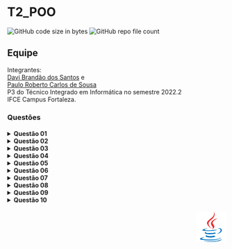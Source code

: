 <html>
  <body>
    <h1> T2_POO </h1>
  <img alt="GitHub code size in bytes" src="https://img.shields.io/github/languages/code-size/PRoberto23/T2_POO">  <img alt="GitHub repo file count" src="https://img.shields.io/github/directory-file-count/PRoberto23/T2_POO">

<h2> Equipe </h2>
Integrantes: <br>
<a title = "Você será direcionado ao perfil nessa mesma aba" href = "https://github.com//DaviCaroco" >Davi Brandão dos Santos</a> e<br>
<a title = "Você será direcionado ao perfil nessa mesma aba" href = "https://github.com//PRoberto23">Paulo Roberto Carlos de Sousa</a><br>
P3 do Técnico Integrado em Informática no semestre 2022.2 <br>
IFCE Campus Fortaleza.<br>

<h3>Questões</h3>
<h4>
  <details><summary><b>Questão 01</b></summary></b>
  <p> Faça um programa que receba um número inteiro e verifique se é par ou ímpar. </p>
  </details>
    <details><summary><b>Questão 02</b></summary></b>
  <p> Faça um programa que mostre o menu de opções a seguir, receba a opção do usuário e os dados necessários para executar cada operação.
Menu de opções:
1. Somar dois números;
2.Raiz quadrada de um número. </p>
  </details>
  <details><summary><b>Questão 03</b></summary>
  <p> Faça um programa para resolver equações do 2° grau. </p>
  </details>
  <details><summary><b>Questão 04</b></summary>
  <p>Faça um programa que mostre a data e hora do sistema nos seguintes formatos: DD/MM/AAAA - mês por extenso e hora:minuto.</p>
  </details>
  <details><summary><b>Questão 05</b></summary>
  <p>Faça um programa que leia um número N que indica quantos valores inteiros e positivos devem ser lidos a seguir. Para cada número lido, mostre uma tabela contendo o valor lido e o fatorial desse valor.</p>
  </details>
  <details><summary><b>Questão 06</b></summary>
  <p>Faça um programa que receba um número inteiro maior que 1, verifique se o número fornecido é primo ou não e mostre uma mensagem de número primo ou de número não primo.</p>
  </details>
  <details><summary><b>Questão 07</b></summary>
  <p>Em um campeonato de futebol existem cinco times e cada um possui onze jogadores. Faça um programa que receba a idade, o peso e a altura de cada um dos jogadores, calcule e mostre:
a) A quantidade de jogadores com idade inferior a 18 anos;
b) A média das idades dos jogadores de cada time;
c) A média das alturas de todos os jogadores do campeonato;
d) A porcentagem de jogadores com mais de 80kg entre todos os jogadores do campeonato.</p>
  </details>
 <details><summary><b>Questão 08</b></summary>
  <p>Faça um programa que apresente o menu de opções a seguir, permita ao usuário escolher a opção desejada, receba os dados necessários para executar a operação e mostre o resultado. Verifique a possibilidade de opção inválida e não se preocupe com restrições do tipo salário inválido.</p>
  </details>
   <details><summary><b>Questão 09</b></summary>
  <p>Faça um programa que receba vários números, calcule e mostre:
a) A soma dos números digitados;
b) A quantidade de números digitados;
c) A média dos números digitados;
d) O maior número digitado;
e) O menor número digitado;
f) A média dos números pares;
g) A porcentagem dos números ímpares entre todos os números digitados.
(Finalize a entrada de dados com a digitação do número 30.000).</p>
  </details>
   <details><summary><b>Questão 10</b></summary>
  <p>Faça um programa que mostre as tabuadas dos números de 1 a 10.</p>
  </details>
  </h4>
  <div align = "right">
  <img alt="Java-Java" height="70" width="70" src="https://raw.githubusercontent.com/devicons/devicon/master/icons/java/java-original.svg">
  </div>
</body>
</html>
